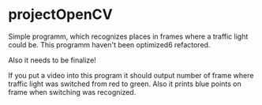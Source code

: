 # projectOpenCV
Simple programm, which recognizes places in frames where a traffic light could be. 
This programm haven't been optimized6 refactored.

Also it needs to be finalize!

If you put a video into this program it should output number of frame where traffic light was switched from red to green. 
Also it prints blue points on frame when switching was recognized.
